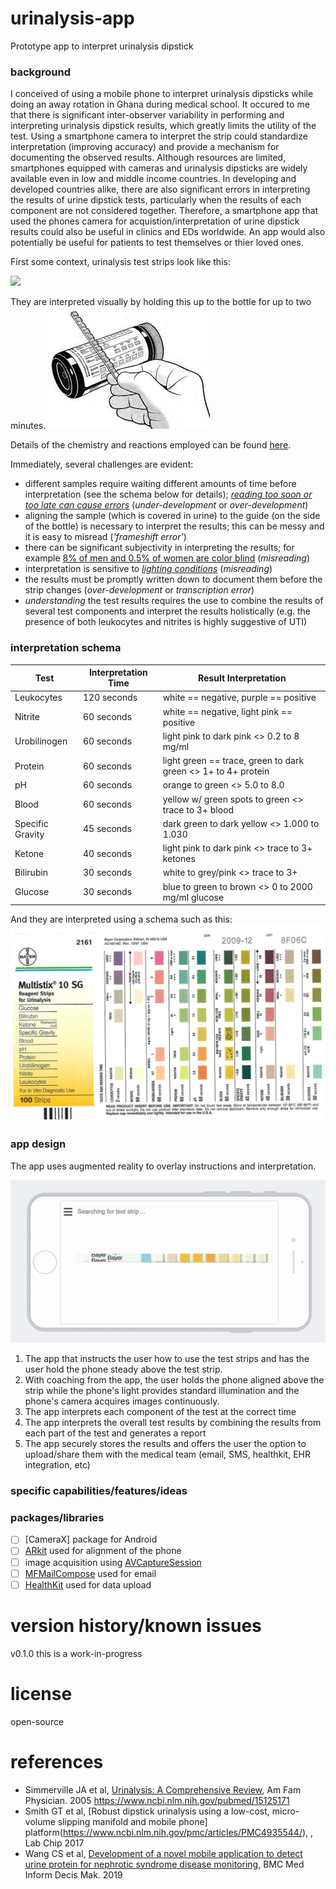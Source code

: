 # urinalysis-app
Prototype app to interpret urinalysis dipstick 

### background
I conceived of using a mobile phone to interpret urinalysis dipsticks while doing an away rotation in Ghana during medical school. It occured to me that there is significant inter-observer variability in performing and interpreting urinalysis dipstick results, which greatly limits the utility of the test. Using a smartphone camera to interpret the strip could standardize interpretation (improving accuracy) and provide a mechanism for documenting the observed results. Although resources are limited, smartphones equipped with cameras and urinalysis dipsticks are widely available even in low and middle income countries. In developing and developed countries alike, there are also significant errors in interpreting the results of urine dipstick tests, particularly when the results of each component are not considered together. Therefore, a smartphone app that used the phones camera for acquistion/interpretation of urine dipstick results could also be useful in clinics and EDs worldwide. An app would also potentially be useful for patients to test themselves or thier loved ones.

First some context, urinalysis test strips look like this:

![](https://www.google.com/url?sa=i&url=https%3A%2F%2Fwww.btnx.com%2FProduct%3Fid%3D1967&psig=AOvVaw3zDpv7oIjZPRUuR2d38yQ5&ust=1581984650396000&source=images&cd=vfe&ved=0CAIQjRxqFwoTCPij_5qm1-cCFQAAAAAdAAAAABAF)

They are interpreted visually by holding this up to the bottle for up to two minutes.
![test strip example](https://github.com/nickmmark/urinalysis-app/blob/master/figures/strip%20interpretation.jpeg)

Details of the chemistry and reactions employed can be found [here](https://en.wikipedia.org/wiki/Urine_test_strip).

Immediately, several challenges are evident:
- different samples require waiting different amounts of time before interpretation (see the schema below for details); [*reading too soon or too late can cause errors*](https://www.ncbi.nlm.nih.gov/pmc/articles/PMC4935544/figure/F1/) (*under-development* or *over-development*)
- aligning the sample (which is covered in urine) to the guide (on the side of the bottle) is necessary to interpret the results; this can be messy and it is easy to misread (*'frameshift error'*)
- there can be significant subjectivity in interpreting the results; for example [8% of men and 0.5% of women are color blind](https://en.wikipedia.org/wiki/Color_blindness) (*misreading*)
- interpretation is sensitive to *[lighting conditions](https://www.ncbi.nlm.nih.gov/pmc/articles/PMC4935544/figure/F1/)*  (*misreading*)
- the results must be promptly written down to document them before the strip changes (*over-development* or *transcription error*)
- *understanding* the test results requires the use to combine the results of several test components and interpret the results holistically (e.g. the presence of both leukocytes and nitrites is highly suggestive of UTI)


### interpretation schema
Test | Interpretation Time | Result Interpretation
------------ | ------------- | -------------
Leukocytes | 120 seconds | white == negative, purple == positive
Nitrite | 60 seconds | white == negative, light pink == positive
Urobilinogen | 60 seconds | light pink to dark pink <> 0.2 to 8 mg/ml
Protein | 60 seconds | light green == trace, green to dark green <> 1+ to 4+ protein
pH | 60 seconds | orange to green <> 5.0 to 8.0
Blood | 60 seconds | yellow w/ green spots to green <> trace to 3+ blood
Specific Gravity | 45 seconds | dark green to dark yellow <> 1.000 to 1.030
Ketone | 40 seconds | light pink to dark pink <> trace to 3+ ketones
Bilirubin | 30 seconds | white to grey/pink <> trace to 3+
Glucose | 30 seconds | blue to green to brown <> 0 to 2000 mg/ml glucose

And they are interpreted using a schema such as this:
![MultiStix interpretation](https://github.com/nickmmark/urinalysis-app/blob/master/figures/Bayer_MultiStix_interpretation.jpg)




### app design
The app uses augmented reality to overlay instructions and interpretation. 

![mockup of proposed interface/functionality](https://github.com/nickmmark/urinalysis-app/blob/master/figures/urine_app-design.gif)

1. The app that instructs the user how to use the test strips and has the user hold the phone steady above the test strip. 
2. With coaching from the app, the user holds the phone aligned above the strip while the phone's light provides standard illumination and the phone's camera acquires images continuously. 
3. The app interprets each component of the test at the correct time
4. The app interprets the overall test results by combining the results from each part of the test and generates a report
5. The app securely stores the results and offers the user the option to upload/share them with the medical team (email, SMS, healthkit, EHR integration, etc)

### specific capabilities/features/ideas


### packages/libraries
- [ ] [CameraX] package for Android
- [ ] [ARkit](https://developer.apple.com/augmented-reality/) used for alignment of the phone
- [ ] image acquisition using [AVCaptureSession](https://developer.apple.com/documentation/avfoundation/cameras_and_media_capture/avcam_building_a_camera_app)
- [ ] [MFMailCompose](https://developer.apple.com/documentation/messageui/mfmailcomposeviewcontroller) used for email 
- [ ] [HealthKit](https://developer.apple.com/healthkit/) used for data upload

# version history/known issues
v0.1.0 this is a work-in-progress

# license
open-source

# references
* Simmerville JA et al, [Urinalysis: A Comprehensive Review](https://www.aafp.org/afp/2005/0315/p1153.html), Am Fam Physician. 2005
https://www.ncbi.nlm.nih.gov/pubmed/15125171
* Smith GT et al, [Robust dipstick urinalysis using a low-cost, micro-volume slipping manifold and mobile phone] platform(https://www.ncbi.nlm.nih.gov/pmc/articles/PMC4935544/), , Lab Chip 2017 
* Wang CS et al, [Development of a novel mobile application to detect urine protein for nephrotic syndrome disease monitoring](https://www.ncbi.nlm.nih.gov/pmc/articles/PMC6543567/), BMC Med Inform Decis Mak. 2019
